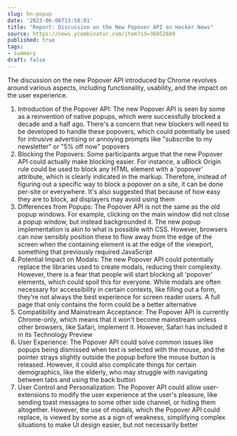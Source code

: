 ```yaml
---
slug: hn-popup
date: '2023-06-06T13:58:01'
title: "Report: Discussion on the New Popover API on Hacker News"
source: https://news.ycombinator.com/item?id=36052689
published: true
tags:
- summary
draft: false
---
```


The discussion on the new Popover API introduced by Chrome revolves around various aspects, including functionality, usability, and the impact on the user experience.

1. Introduction of the Popover API: The new Popover API is seen by some as a reinvention of native popups, which were successfully blocked a decade and a half ago. There's a concern that new blockers will need to be developed to handle these popovers, which could potentially be used for intrusive advertising or annoying prompts like "subscribe to my newsletter" or "5% off now" popovers
2. Blocking the Popovers: Some participants argue that the new Popover API could actually make blocking easier. For instance, a uBlock Origin rule could be used to block any HTML element with a 'popover' attribute, which is clearly indicated in the markup. Therefore, instead of figuring out a specific way to block a popover on a site, it can be done per-site or everywhere. It's also suggested that because of how easy they are to block, ad displayers may avoid using them
3. Differences from Popups: The Popover API is not the same as the old popup windows. For example, clicking on the main window did not close a popup window, but instead backgrounded it. The new popup implementation is akin to what is possible with CSS. However, browsers can now sensibly position these to flow away from the edge of the screen when the containing element is at the edge of the viewport, something that previously required JavaScript
4. Potential Impact on Modals: The new Popover API could potentially replace the libraries used to create modals, reducing their complexity. However, there is a fear that people will start blocking all 'popover' elements, which could spoil this for everyone. While modals are often necessary for accessibility in certain contexts, like filling out a form, they're not always the best experience for screen reader users. A full page that only contains the form could be a better alternative
5. Compatibility and Mainstream Acceptance: The Popover API is currently Chrome-only, which means that it won't become mainstream unless other browsers, like Safari, implement it. However, Safari has included it in its Technology Preview
6. User Experience: The Popover API could solve common issues like popups being dismissed when text is selected with the mouse, and the pointer strays slightly outside the popup before the mouse button is released. However, it could also complicate things for certain demographics, like the elderly, who may struggle with navigating between tabs and using the back button
7. User Control and Personalization: The Popover API could allow user-extensions to modify the user experience at the user's pleasure, like sending toast messages to some other side channel, or hiding them altogether. However, the use of modals, which the Popover API could replace, is viewed by some as a sign of weakness, simplifying complex situations to make UI design easier, but not necessarily better
